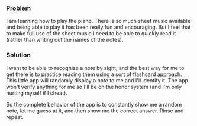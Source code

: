 ### Problem
I am learning how to play the piano. There is so much sheet music available and being able to play it has
been really fun and encouraging. But I feel that to make full use of the sheet music I need to be able to quickly
read it (rather than writing out the names of the notes).

### Solution
I want to be able to recognize a note by sight, and the best way for me to get there is to practice reading them using
a sort of flashcard approach. This little app will randomly display a note to me and I'll identify it. The app won't
verify anything for me so I'll be on the honor system (and I'm only hurting myself if I cheat).

So the complete behavior of the app is to constantly show me a random note, let me guess at it, and then show me the
correct answer. Rinse and repeat.
